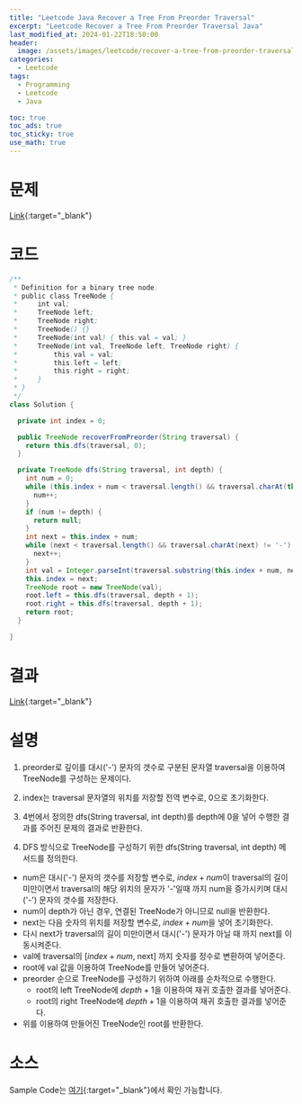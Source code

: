 ```yaml
---
title: "Leetcode Java Recover a Tree From Preorder Traversal"
excerpt: "Leetcode Recover a Tree From Preorder Traversal Java"
last_modified_at: 2024-01-22T18:50:00
header:
  image: /assets/images/leetcode/recover-a-tree-from-preorder-traversal.png
categories:
  - Leetcode
tags:
  - Programming
  - Leetcode
  - Java

toc: true
toc_ads: true
toc_sticky: true
use_math: true
---
```

# 문제
[Link](https://leetcode.com/problems/recover-a-tree-from-preorder-traversal){:target="_blank"}

# 코드
```java
/**
 * Definition for a binary tree node.
 * public class TreeNode {
 *     int val;
 *     TreeNode left;
 *     TreeNode right;
 *     TreeNode() {}
 *     TreeNode(int val) { this.val = val; }
 *     TreeNode(int val, TreeNode left, TreeNode right) {
 *         this.val = val;
 *         this.left = left;
 *         this.right = right;
 *     }
 * }
 */
class Solution {

  private int index = 0;

  public TreeNode recoverFromPreorder(String traversal) {
    return this.dfs(traversal, 0);
  }

  private TreeNode dfs(String traversal, int depth) {
    int num = 0;
    while (this.index + num < traversal.length() && traversal.charAt(this.index + num) == '-') {
      num++;
    }
    if (num != depth) {
      return null;
    }
    int next = this.index + num;
    while (next < traversal.length() && traversal.charAt(next) != '-') {
      next++;
    }
    int val = Integer.parseInt(traversal.substring(this.index + num, next));
    this.index = next;
    TreeNode root = new TreeNode(val);
    root.left = this.dfs(traversal, depth + 1);
    root.right = this.dfs(traversal, depth + 1);
    return root;
  }

}
```

# 결과
[Link](https://leetcode.com/problems/recover-a-tree-from-preorder-traversal/submissions/1153445603/){:target="_blank"}

# 설명
1. preorder로 깊이를 대시('-') 문자의 갯수로 구분된 문자열 traversal을 이용하여 TreeNode를 구성하는 문제이다.

2. index는 traversal 문자열의 위치를 저장할 전역 변수로, 0으로 초기화한다.

3. 4번에서 정의한 dfs(String traversal, int depth)를 depth에 0을 넣어 수행한 결과를 주어진 문제의 결과로 반환한다.

4. DFS 방식으로 TreeNode를 구성하기 위한 dfs(String traversal, int depth) 메서드를 정의한다.
- num은 대시('-') 문자의 갯수를 저장할 변수로, $index + num$이 traversal의 길이 미만이면서 traversal의 해당 위치의 문자가 '-'일때 까지 num을 증가시키며 대시('-') 문자의 갯수를 저장한다.
- num이 depth가 아닌 경우, 연결된 TreeNode가 아니므로 null을 반환한다.
- next는 다음 숫자의 위치를 저장할 변수로, $index + num$을 넣어 초기화한다.
- 다시 next가 traversal의 길이 미만이면서 대시('-') 문자가 아닐 때 까지 next를 이동시켜준다.
- val에 traversal의 [$index + num$, next] 까지 숫자를 정수로 변환하여 넣어준다.
- root에 val 값을 이용하여 TreeNode를 만들어 넣어준다.
- preorder 순으로 TreeNode를 구성하기 위하여 아래를 순차적으로 수행한다.
  - root의 left TreeNode에 $depth + 1$을 이용하여 재귀 호출한 결과를 넣어준다.
  - root의 right TreeNode에 $depth + 1$을 이용하여 재귀 호출한 결과를 넣어준다.
- 위를 이용하여 만들어진 TreeNode인 root를 반환한다.

# 소스
Sample Code는 [여기](https://github.com/GracefulSoul/leetcode/blob/master/src/main/java/gracefulsoul/problems/RecoverATreeFromPreorderTraversal.java){:target="_blank"}에서 확인 가능합니다.
